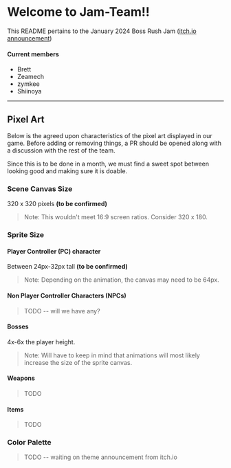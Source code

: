 # Welcome to Jam-Team!!

This README pertains to the January 2024 Boss Rush Jam ([itch.io announcement](https://itch.io/jam/boss-rush-jam-2024#:~:text=You%20have%20one%20month%20to,as%20many%20bosses%20as%20possible.))

#### Current members

- Brett
- Zeamech
- zymkee
- Shiinoya

---

## Pixel Art

Below is the agreed upon characteristics of the pixel art displayed in our game. Before adding or removing things, a PR should be opened along with a discussion with the rest of the team.

Since this is to be done in a month, we must find a sweet spot between looking good and making sure it is doable.

### Scene Canvas Size

320 x 320 pixels **(to be confirmed)**

> Note: This wouldn't meet 16:9 screen ratios. Consider 320 x 180.

### Sprite Size

#### Player Controller (PC) character

Between 24px-32px tall **(to be confirmed)**

> Note: Depending on the animation, the canvas may need to be 64px.

#### Non Player Controller Characters (NPCs)

> TODO -- will we have any?

#### Bosses

4x-6x the player height.

> Note: Will have to keep in mind that animations will most likely increase the size of the sprite canvas.

#### Weapons

> TODO

#### Items

> TODO

### Color Palette

> TODO -- waiting on theme announcement from itch.io
